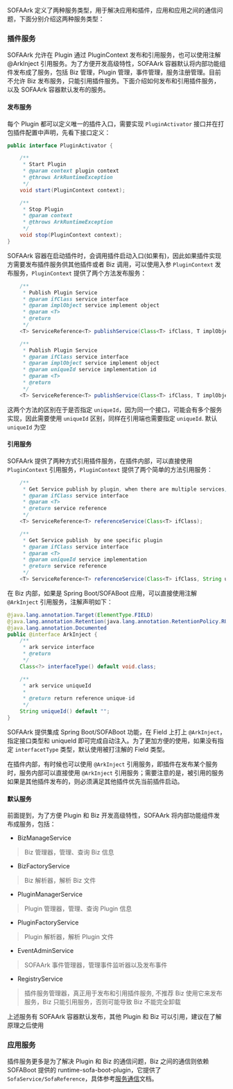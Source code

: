 SOFAArk 定义了两种服务类型，用于解决应用和插件，应用和应用之间的通信问题，下面分别介绍这两种服务类型：

### 插件服务
SOFAArk 允许在 Plugin 通过 PluginContext 发布和引用服务，也可以使用注解 @ArkInject 引用服务。为了方便开发高级特性，SOFAArk 容器默认将内部功能组件发布成了服务，包括 Biz 管理，Plugin 管理，事件管理，服务注册管理。目前不允许 Biz 发布服务，只能引用插件服务。下面介绍如何发布和引用插件服务，以及 SOFAArk 容器默认发布的服务。

#### 发布服务
每个 Plugin 都可以定义唯一的插件入口，需要实现 `PluginActivator` 接口并在打包插件配置中声明，先看下接口定义：

```java
public interface PluginActivator {

    /**
     * Start Plugin
     * @param context plugin context
     * @throws ArkRuntimeException
     */
    void start(PluginContext context);

    /**
     * Stop Plugin
     * @param context
     * @throws ArkRuntimeException
     */
    void stop(PluginContext context);
}
```

SOFAArk 容器在启动插件时，会调用插件启动入口(如果有)，因此如果插件实现方需要发布插件服务供其他插件或者 Biz 调用，可以使用入参 `PluginContext` 发布服务，`PluginContext` 提供了两个方法发布服务：

```java
    /**
     * Publish Plugin Service
     * @param ifClass service interface
     * @param implObject service implement object
     * @param <T>
     * @return
     */
    <T> ServiceReference<T> publishService(Class<T> ifClass, T implObject);

    /**
     * Publish Plugin Service
     * @param ifClass service interface
     * @param implObject service implement object
     * @param uniqueId service implementation id
     * @param <T>
     * @return
     */
    <T> ServiceReference<T> publishService(Class<T> ifClass, T implObject, String uniqueId);
```

这两个方法的区别在于是否指定 `uniqueId`，因为同一个接口，可能会有多个服务实现，因此需要使用 `uniqueId` 区别，同样在引用端也需要指定 `uniqueId`. 默认 `uniqueId` 为空

#### 引用服务
SOFAArk 提供了两种方式引用插件服务，在插件内部，可以直接使用 `PluginContext` 引用服务，`PluginContext` 提供了两个简单的方法引用服务：

```java
    /**
     * Get Service publish by plugin, when there are multiple services, return the highest priority plugin service
     * @param ifClass service interface
     * @param <T>
     * @return service reference
     */
    <T> ServiceReference<T> referenceService(Class<T> ifClass);

    /**
     * Get Service publish  by one specific plugin
     * @param ifClass service interface
     * @param <T>
     * @param uniqueId service implementation
     * @return service reference
     */
    <T> ServiceReference<T> referenceService(Class<T> ifClass, String uniqueId);
```

在 Biz 内部，如果是 Spring Boot/SOFABoot 应用，可以直接使用注解 `@ArkInject` 引用服务，注解声明如下：

```java
@java.lang.annotation.Target(ElementType.FIELD)
@java.lang.annotation.Retention(java.lang.annotation.RetentionPolicy.RUNTIME)
@java.lang.annotation.Documented
public @interface ArkInject {
    /**
     * ark service interface
     * @return
     */
    Class<?> interfaceType() default void.class;

    /**
     * ark service uniqueId
     *
     * @return return reference unique-id
     */
    String uniqueId() default "";
}
```

SOFAArk 提供集成 Spring Boot/SOFABoot 功能，在 Field 上打上 `@ArkInject`，指定接口类型和 uniqueId 即可完成自动注入。为了更加方便的使用，如果没有指定 `interfacetType` 类型，默认使用被打注解的 Field 类型。


在插件内部，有时候也可以使用 `@ArkInject` 引用服务，即插件在发布某个服务时，服务内部可以直接使用 `@ArkInject` 引用服务；需要注意的是，被引用的服务如果是其他插件发布的，则必须满足其他插件优先当前插件启动。

#### 默认服务
前面提到，为了方便 Plugin 和 Biz 开发高级特性，SOFAArk 将内部功能组件发布成服务，包括：

+ BizManageService
> Biz 管理器，管理、查询 Biz 信息

+ BizFactoryService
> Biz 解析器，解析 Biz 文件

+ PluginManagerService
> Plugin 管理器，管理、查询 Plugin 信息

+ PluginFactoryService
> Plugin 解析器，解析 Plugin 文件

+ EventAdminService
> SOFAArk 事件管理器，管理事件监听器以及发布事件

+ RegistryService
> 插件服务管理器，真正用于发布和引用插件服务, 不推荐 Biz 使用它来发布服务，Biz 只能引用服务，否则可能导致 Biz 不能完全卸载

上述服务有 SOFAArk 容器默认发布，其他 Plugin 和 Biz 可以引用，建议在了解原理之后使用

### 应用服务
插件服务更多是为了解决 Plugin 和 Biz 的通信问题，Biz 之间的通信则依赖 SOFABoot 提供的 runtime-sofa-boot-plugin，它提供了 `SofaService/SofaReference`，具体参考[服务通信](./ark-jvm)文档。